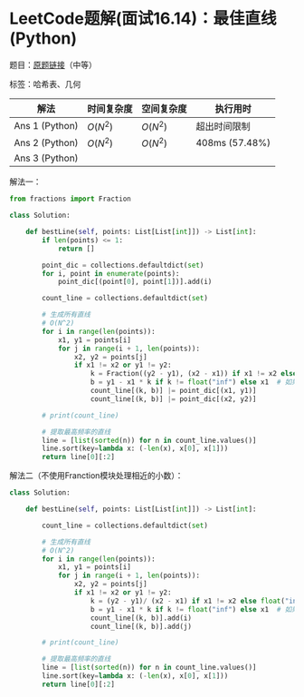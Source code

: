 # LeetCode题解(面试16.14)：最佳直线(Python)

题目：[原题链接](https://leetcode-cn.com/problems/best-line-lcci/)（中等）

标签：哈希表、几何

| 解法           | 时间复杂度 | 空间复杂度 | 执行用时       |
| -------------- | ---------- | ---------- | -------------- |
| Ans 1 (Python) | $O(N^2)$   | $O(N^2)$   | 超出时间限制   |
| Ans 2 (Python) | $O(N^2)$   | $O(N^2)$   | 408ms (57.48%) |
| Ans 3 (Python) |            |            |                |

解法一：

```python
from fractions import Fraction

class Solution:

    def bestLine(self, points: List[List[int]]) -> List[int]:
        if len(points) <= 1:
            return []

        point_dic = collections.defaultdict(set)
        for i, point in enumerate(points):
            point_dic[(point[0], point[1])].add(i)

        count_line = collections.defaultdict(set)

        # 生成所有直线
        # O(N^2)
        for i in range(len(points)):
            x1, y1 = points[i]
            for j in range(i + 1, len(points)):
                x2, y2 = points[j]
                if x1 != x2 or y1 != y2:
                    k = Fraction((y2 - y1), (x2 - x1)) if x1 != x2 else float("inf")
                    b = y1 - x1 * k if k != float("inf") else x1  # 如果斜率为正无穷，则截距记录竖线的x坐标
                    count_line[(k, b)] |= point_dic[(x1, y1)]
                    count_line[(k, b)] |= point_dic[(x2, y2)]

        # print(count_line)

        # 提取最高频率的直线
        line = [list(sorted(n)) for n in count_line.values()]
        line.sort(key=lambda x: (-len(x), x[0], x[1]))
        return line[0][:2]
```

解法二（不使用Franction模块处理相近的小数）：

```python
class Solution:

    def bestLine(self, points: List[List[int]]) -> List[int]:

        count_line = collections.defaultdict(set)

        # 生成所有直线
        # O(N^2)
        for i in range(len(points)):
            x1, y1 = points[i]
            for j in range(i + 1, len(points)):
                x2, y2 = points[j]
                if x1 != x2 or y1 != y2:
                    k = (y2 - y1)/ (x2 - x1) if x1 != x2 else float("inf")
                    b = y1 - x1 * k if k != float("inf") else x1  # 如果斜率为正无穷，则截距记录竖线的x坐标
                    count_line[(k, b)].add(i)
                    count_line[(k, b)].add(j)

        # print(count_line)

        # 提取最高频率的直线
        line = [list(sorted(n)) for n in count_line.values()]
        line.sort(key=lambda x: (-len(x), x[0], x[1]))
        return line[0][:2]
```





